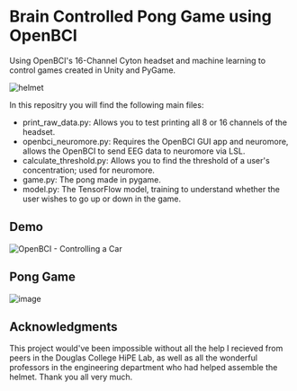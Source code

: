# Brain Controlled Pong Game using OpenBCI
Using OpenBCI's 16-Channel Cyton headset and machine learning to control games created in Unity and PyGame.

![helmet](https://user-images.githubusercontent.com/69658141/186826678-aac05fa4-972d-4054-ac93-d170ae0f7736.jpg)

In this repositry you will find the following main files:
 *  print_raw_data.py: Allows you to test printing all 8 or 16 channels of the headset.
 *  openbci_neuromore.py: Requires the OpenBCI GUI app and neuromore, allows the OpenBCI to send EEG data to neuromore via LSL.
 *  calculate_threshold.py: Allows you to find the threshold of a user's concentration; used for neuromore.
 *  game.py: The pong made in pygame.
 *  model.py: The TensorFlow model, training to understand whether the user wishes to go up or down in the game.

## Demo
![OpenBCI - Controlling a Car](https://user-images.githubusercontent.com/69658141/186831586-7b3a7d5b-26ba-4539-9a48-9b553891744a.gif)

## Pong Game
![image](https://user-images.githubusercontent.com/69658141/186831818-2e9eb98c-05eb-484a-bdb7-04bdf76ceef8.png)

## Acknowledgments
This project would've been impossible without all the help I recieved from peers in the Douglas College HiPE Lab, as well as all the wonderful professors in the engineering department who had helped assemble the helmet. Thank you all very much.
